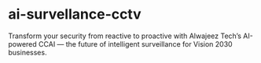 # ai-survellance-cctv
Transform your security from reactive to proactive with Alwajeez Tech’s AI-powered CCAI — the future of intelligent surveillance for Vision 2030 businesses.
